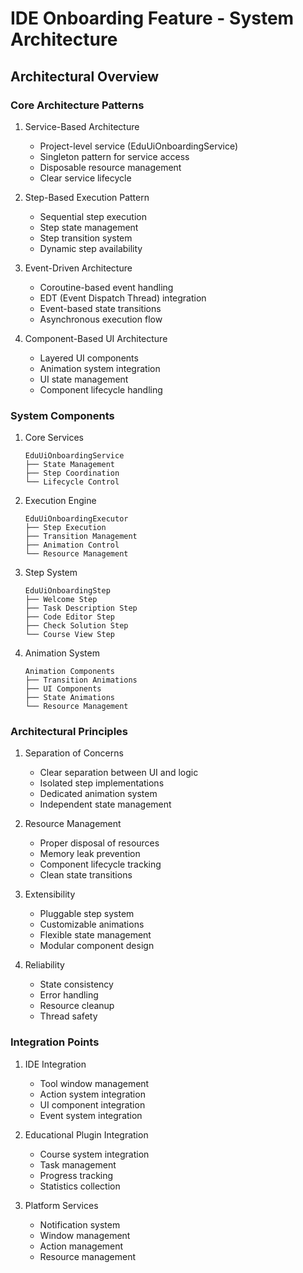 # IDE Onboarding Feature - System Architecture

## Architectural Overview

### Core Architecture Patterns

1. Service-Based Architecture
   - Project-level service (EduUiOnboardingService)
   - Singleton pattern for service access
   - Disposable resource management
   - Clear service lifecycle

2. Step-Based Execution Pattern
   - Sequential step execution
   - Step state management
   - Step transition system
   - Dynamic step availability

3. Event-Driven Architecture
   - Coroutine-based event handling
   - EDT (Event Dispatch Thread) integration
   - Event-based state transitions
   - Asynchronous execution flow

4. Component-Based UI Architecture
   - Layered UI components
   - Animation system integration
   - UI state management
   - Component lifecycle handling

### System Components

1. Core Services
   ```
   EduUiOnboardingService
   ├── State Management
   ├── Step Coordination
   └── Lifecycle Control
   ```

2. Execution Engine
   ```
   EduUiOnboardingExecutor
   ├── Step Execution
   ├── Transition Management
   ├── Animation Control
   └── Resource Management
   ```

3. Step System
   ```
   EduUiOnboardingStep
   ├── Welcome Step
   ├── Task Description Step
   ├── Code Editor Step
   ├── Check Solution Step
   └── Course View Step
   ```

4. Animation System
   ```
   Animation Components
   ├── Transition Animations
   ├── UI Components
   ├── State Animations
   └── Resource Management
   ```

### Architectural Principles

1. Separation of Concerns
   - Clear separation between UI and logic
   - Isolated step implementations
   - Dedicated animation system
   - Independent state management

2. Resource Management
   - Proper disposal of resources
   - Memory leak prevention
   - Component lifecycle tracking
   - Clean state transitions

3. Extensibility
   - Pluggable step system
   - Customizable animations
   - Flexible state management
   - Modular component design

4. Reliability
   - State consistency
   - Error handling
   - Resource cleanup
   - Thread safety

### Integration Points

1. IDE Integration
   - Tool window management
   - Action system integration
   - UI component integration
   - Event system integration

2. Educational Plugin Integration
   - Course system integration
   - Task management
   - Progress tracking
   - Statistics collection

3. Platform Services
   - Notification system
   - Window management
   - Action management
   - Resource management
